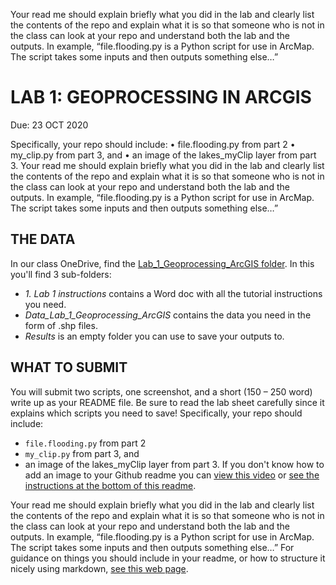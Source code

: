 Your read me should explain briefly what you did in the lab and clearly list the contents of the repo and explain what it is so that someone who is not in the class can look at your repo and understand both the lab and the outputs. In example, “file.flooding.py is a Python script for use in ArcMap. The script takes some inputs and then outputs something else…”  

# LAB 1: GEOPROCESSING IN ARCGIS
Due: 23 OCT 2020

Specifically, your repo should include: 
•	file.flooding.py from part 2
•	my_clip.py from part 3, and 
•	an image of the lakes_myClip layer from part 3. 
Your read me should explain briefly what you did in the lab and clearly list the contents of the repo and explain what it is so that someone who is not in the class can look at your repo and understand both the lab and the outputs. In example, “file.flooding.py is a Python script for use in ArcMap. The script takes some inputs and then outputs something else…”  


## THE DATA
In our class OneDrive, find the [Lab_1_Geoprocessing_ArcGIS folder](https://clarkuedu-my.sharepoint.com/:f:/g/personal/shroberts_clarku_edu/EvQL9wW9T2NGuwJO7_q35tQBqIp4PtuxdLlEHoE_W33hnQ?e=2H3R2z). In this you'll find 3 sub-folders: 
- _1. Lab 1 instructions_ contains a Word doc with all the tutorial instructions you need. 
- _Data_Lab_1_Geoprocessing_ArcGIS_ contains the data you need in the form of .shp files.
- _Results_ is an empty folder you can use to save your outputs to. 

##  WHAT TO SUBMIT
You will submit two scripts, one screenshot, and a short (150 – 250 word) write up as your README file. Be sure to read the lab sheet carefully since it explains which scripts you need to save! Specifically, your repo should include: 
- `file.flooding.py` from part 2
- `my_clip.py` from part 3, and 
- an image of the lakes_myClip layer from part 3. If you don't know how to add an image to your Github readme you can [view this video](https://www.youtube.com/watch?reload=9&v=hHbWF1Bvgf4) or [see the instructions at the bottom of this readme](https://github.com/Shadrock/code-snippets).

Your read me should explain briefly what you did in the lab and clearly list the contents of the repo and explain what it is so that someone who is not in the class can look at your repo and understand both the lab and the outputs. In example, “file.flooding.py is a Python script for use in ArcMap. The script takes some inputs and then outputs something else…” For guidance on things you should include in your readme, or how to structure it nicely using markdown, [see this web page](https://www.makeareadme.com/). 
